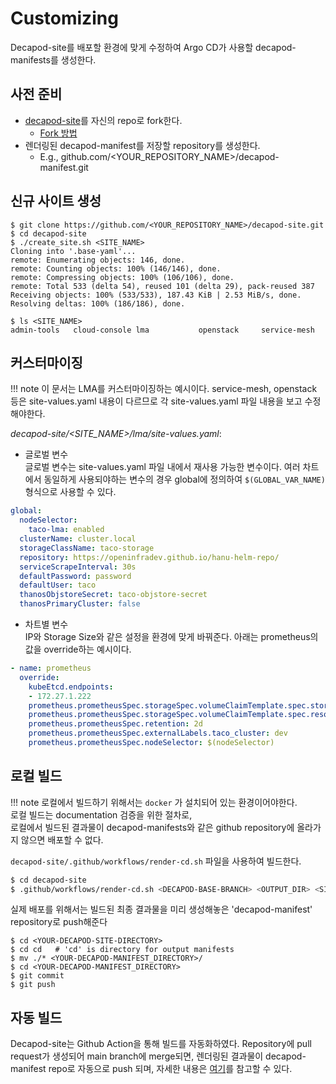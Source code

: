 # Customizing
Decapod-site를 배포할 환경에 맞게 수정하여 Argo CD가 사용할 decapod-manifests를 생성한다.  

## 사전 준비
* [decapod-site](https://github.com/openinfradev/decapod-site)를 자신의 repo로 fork한다. 
  * [Fork 방법](https://docs.github.com/en/get-started/quickstart/fork-a-repo)
* 렌더링된 decapod-manifest를 저장할 repository를 생성한다.
  * E.g., github.com/<YOUR_REPOSITORY_NAME>/decapod-manifest.git

## 신규 사이트 생성

    $ git clone https://github.com/<YOUR_REPOSITORY_NAME>/decapod-site.git
    $ cd decapod-site
    $ ./create_site.sh <SITE_NAME>
    Cloning into '.base-yaml'...
    remote: Enumerating objects: 146, done.
    remote: Counting objects: 100% (146/146), done.
    remote: Compressing objects: 100% (106/106), done.
    remote: Total 533 (delta 54), reused 101 (delta 29), pack-reused 387
    Receiving objects: 100% (533/533), 187.43 KiB | 2.53 MiB/s, done.
    Resolving deltas: 100% (186/186), done.

    $ ls <SITE_NAME>
    admin-tools   cloud-console lma           openstack     service-mesh

## 커스터마이징
!!! note
    이 문서는 LMA를 커스터마이징하는 예시이다. service-mesh, openstack 등은 site-values.yaml 내용이 다르므로 각 site-values.yaml 파일 내용을 보고 수정해야한다.

_decapod-site/<SITE_NAME\>/lma/site-values.yaml_:

* 글로벌 변수  
  글로벌 변수는 site-values.yaml 파일 내에서 재사용 가능한 변수이다. 여러 차트에서 동일하게 사용되야하는 변수의 경우 global에 정의하여 `$(GLOBAL_VAR_NAME)`형식으로 사용할 수 있다.
```yaml linenums="6"
global:
  nodeSelector:
    taco-lma: enabled
  clusterName: cluster.local
  storageClassName: taco-storage
  repository: https://openinfradev.github.io/hanu-helm-repo/
  serviceScrapeInterval: 30s
  defaultPassword: password
  defaultUser: taco
  thanosObjstoreSecret: taco-objstore-secret
  thanosPrimaryCluster: false
```

* 차트별 변수  
  IP와 Storage Size와 같은 설정을 환경에 맞게 바꿔준다. 아래는 prometheus의 값을 override하는 예시이다. 
```yaml linenums="25"
- name: prometheus
  override:
    kubeEtcd.endpoints:
    - 172.27.1.222
    prometheus.prometheusSpec.storageSpec.volumeClaimTemplate.spec.storageClassName: $(storageClassName)
    prometheus.prometheusSpec.storageSpec.volumeClaimTemplate.spec.resources.requests.storage: 10Gi
    prometheus.prometheusSpec.retention: 2d
    prometheus.prometheusSpec.externalLabels.taco_cluster: dev
    prometheus.prometheusSpec.nodeSelector: $(nodeSelector)
```

## 로컬 빌드
!!! note 
    로컬에서 빌드하기 위해서는 `docker` 가 설치되어 있는 환경이어야한다.  
    로컬 빌드는 documentation 검증을 위한 절차로,  
    로컬에서 빌드된 결과물이 decapod-manifests와 같은 github repository에 올라가지 않으면 배포할 수 없다.

`decapod-site/.github/workflows/render-cd.sh` 파일을 사용하여 빌드한다.

```bash
$ cd decapod-site
$ .github/workflows/render-cd.sh <DECAPOD-BASE-BRANCH> <OUTPUT_DIR> <SITE_NAME>
```

실제 배포를 위해서는 빌드된 최종 결과물을 미리 생성해놓은 'decapod-manifest' repository로 push해준다
```
$ cd <YOUR-DECAPOD-SITE-DIRECTORY>
$ cd cd   # 'cd' is directory for output manifests
$ mv ./* <YOUR-DECAPOD-MANIFEST_DIRECTORY>/
$ cd <YOUR-DECAPOD-MANIFEST_DIRECTORY>
$ git commit
$ git push
```

## 자동 빌드
Decapod-site는 Github Action을 통해 빌드를 자동화하였다. Repository에 pull request가 생성되어 main branch에 merge되면, 렌더링된 결과물이 decapod-manifest repo로 자동으로 push 되며, 자세한 내용은 [여기](https://github.com/openinfradev/decapod-site/blob/main/.github/workflows/merge_main.yml)를 참고할 수 있다.
